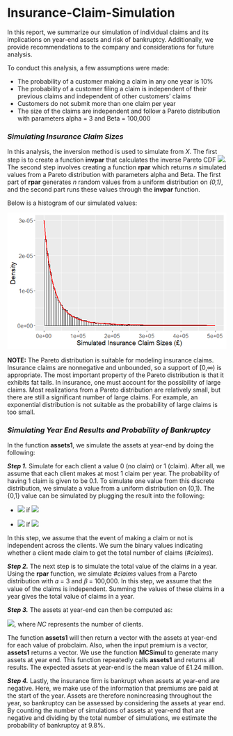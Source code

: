 # Insurance-Claim-Simulation

In this report, we summarize our simulation of individual claims and its implications on year-end assets and risk of bankruptcy. Additionally, we provide recommendations to the company and considerations for future analysis.

To conduct this analysis, a few assumptions were made:
*   The probability of a customer making a claim in any one year is 10% 
*   The probability of a customer filing a claim is independent of their previous claims and independent of other customers’ claims 
*   Customers do not submit more than one claim per year 
*   The size of the claims are independent and follow a Pareto distribution with parameters alpha = 3 and Beta = 100,000

### *Simulating Insurance Claim Sizes*

In this analysis, the inversion method is used to simulate from *X*. The first step is to create a function **invpar** that calculates the inverse Pareto CDF <img src="https://render.githubusercontent.com/render/math?math=F^{-1}(u)">. The second step involves creating a function **rpar** which returns *n* simulated values from a Pareto distribution with parameters alpha and Beta. The first part of **rpar** generates *n* random values from a uniform distribution on *(0,1)*, and the second part runs these values through the **invpar** function. 

Below is a histogram of our simulated values:

![](/images/simulated-insurance-claims.png)

**NOTE:** The Pareto distribution is suitable for modeling insurance claims. Insurance claims are nonnegative and unbounded, so a support of [0,∞) is appropriate. The most important property of the Pareto distribution is that it exhibits fat tails. In insurance, one must account for the possibility of large claims. Most realizations from a Pareto distribution are relatively small, but there are still a significant number of large claims. For example, an exponential distribution is not suitable as the probability of large claims is too small. 

### *Simulating Year End Results and Probability of Bankruptcy*

In the function **assets1**, we simulate the assets at year-end by doing the following:

***Step 1.*** Simulate for each client a value 0 (no claim) or 1 (claim). After all, we assume that each client makes at most 1 claim per year. The probability of having 1 claim is given to be 0.1. To simulate one value from this discrete distribution, we simulate a value from a uniform distribution on (0,1). The {0,1} value can be simulated by plugging the result into the following:

*   <img src="https://render.githubusercontent.com/render/math?math=g(u) = 1"> if <img src="https://render.githubusercontent.com/render/math?math=u \leq 0.1">

*   <img src="https://render.githubusercontent.com/render/math?math=g(u) = 0"> if <img src="https://render.githubusercontent.com/render/math?math=u \gt 0.1">

In this step, we assume that the event of making a claim or not is independent across the clients. We sum the binary values indicating whether a client made claim to get the total number of claims (*#claims*).

***Step 2.*** The next step is to simulate the total value of the claims in a year. Using the **rpar** function, we simulate *#claims* values from a Pareto distribution with 𝛼 = 3 and 𝛽 = 100,000. In this step, we assume that the value of the claims is independent. Summing the values of these claims in a year gives the total value of claims in a year.

***Step 3.*** The assets at year-end can then be computed as:

<img src="https://render.githubusercontent.com/render/math?math=assets_1 = assets_0 %2B NC * premium - total claims">, where *NC* represents the number of clients.

The function **assets1** will then return a vector with the assets at year-end for each value of probclaim. Also, when the input premium is a vector, **assets1** returns a vector. We use the function **MCSimul** to generate many assets at year end. This function repeatedly calls **assets1** and returns all results. The expected assets at year-end is the mean value of £1.24 million.

***Step 4.*** Lastly, the insurance firm is bankrupt when assets at year-end are negative. Here, we make use of the information that premiums are paid at the start of the year. Assets are therefore nonincreasing throughout the year, so bankruptcy can be assessed by considering the assets at year end. By counting the number of simulations of assets at year-end that are negative and dividing by the total number of simulations, we estimate the probability of bankruptcy at 9.8%.
